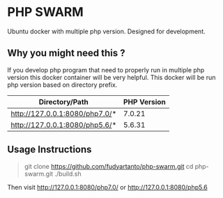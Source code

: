 # PHP SWARM
Ubuntu docker with multiple php version. Designed for development.

## Why you might need this ?
If you develop php program that need to properly run in multiple php version this docker container will be very helpful. This docker will be run php version based on directory prefix.

Directory/Path | PHP Version
--- | --- 
http://127.0.0.1:8080/php7.0/* | 7.0.21
http://127.0.0.1:8080/php5.6/* | 5.6.31

## Usage Instructions
> git clone https://github.com/fudyartanto/php-swarm.git
> cd php-swarm.git
> ./build.sh

Then visit http://127.0.0.1:8080/php7.0/ or http://127.0.0.1:8080/php5.6
